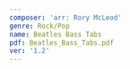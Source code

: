 ```yaml
---
composer: 'arr: Rory McLeod'
genre: Rock/Pop
name: Beatles Bass Tabs
pdf: Beatles_Bass_Tabs.pdf
ver: '1.2'
---
```

